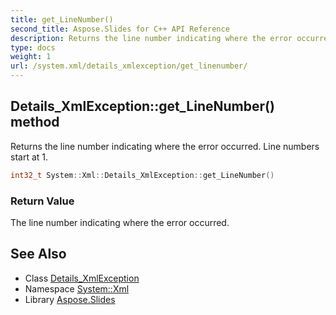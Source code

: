 ```yaml
---
title: get_LineNumber()
second_title: Aspose.Slides for C++ API Reference
description: Returns the line number indicating where the error occurred. Line numbers start at 1.
type: docs
weight: 1
url: /system.xml/details_xmlexception/get_linenumber/
---
```

## Details_XmlException::get_LineNumber() method


Returns the line number indicating where the error occurred. Line numbers start at 1.

```cpp
int32_t System::Xml::Details_XmlException::get_LineNumber()
```


### Return Value

The line number indicating where the error occurred.

## See Also

* Class [Details_XmlException](../)
* Namespace [System::Xml](../../)
* Library [Aspose.Slides](../../../)